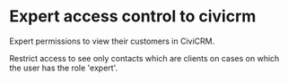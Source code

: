 Expert access control to civicrm
===================

Expert permissions to view their customers in CiviCRM.

Restrict access to see only contacts which are clients on cases on which 
the user has the role 'expert'.
